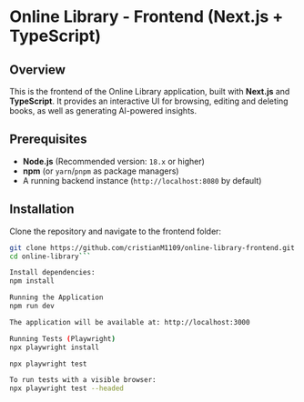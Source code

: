 # Online Library - Frontend (Next.js + TypeScript)

## Overview
This is the frontend of the Online Library application, built with **Next.js** and **TypeScript**. It provides an interactive UI for browsing, editing and deleting books, as well as generating AI-powered insights.

## Prerequisites
- **Node.js** (Recommended version: `18.x` or higher)
- **npm** (or `yarn`/`pnpm` as package managers)
- A running backend instance (`http://localhost:8080` by default)

## Installation
Clone the repository and navigate to the frontend folder:
```sh
git clone https://github.com/cristianM1109/online-library-frontend.git
cd online-library```

Install dependencies:
npm install

Running the Application
npm run dev

The application will be available at: http://localhost:3000

Running Tests (Playwright)
npx playwright install

npx playwright test

To run tests with a visible browser:
npx playwright test --headed
